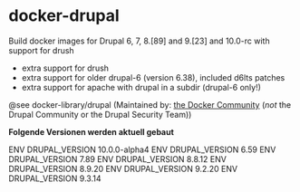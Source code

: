 # docker-drupal
Build docker images for Drupal 6, 7, 8.[89] and 9.[23] and 10.0-rc with support for drush

* extra support for drush
* extra support for older drupal-6 (version 6.38), included d6lts patches
* extra support for apache with drupal in a subdir (drupal-6 only!)

@see docker-library/drupal
(Maintained by: [the Docker Community](https://github.com/docker-library/drupal) (*not* the Drupal Community or the Drupal Security Team))


**Folgende Versionen werden aktuell gebaut**

ENV DRUPAL_VERSION 10.0.0-alpha4
ENV DRUPAL_VERSION 6.59
ENV DRUPAL_VERSION 7.89
ENV DRUPAL_VERSION 8.8.12
ENV DRUPAL_VERSION 8.9.20
ENV DRUPAL_VERSION 9.2.20
ENV DRUPAL_VERSION 9.3.14
